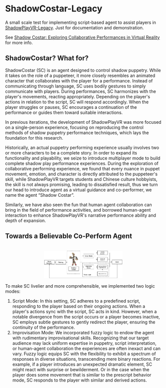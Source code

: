 # ShadowCostar-Legacy

A small scale test for implementing script-based agent to assist players in [ShadowPlayVR-Legacy](https://github.com/CidsHo/ShadowPlayVR-Legacy). Just for documentation and demonstration.

See [Shadow Costar: Exploring Collaborative Performances in Virtual Reality](https://doi.org/10.1145/3623809.362394) for more info.

## ShadowCostar? What for?
ShadowCostar (SC) is an agent designed to control shadow puppetry. While it takes on the role of a puppeteer, it more closely resembles an animated character that collaborates with the player for a performance. Instead of communicating through language, SC uses bodily gestures to simply communicate with players. During performances, SC harmonizes with the player's movements, reacting appropriately. Depending on the player's actions in relation to the script, SC will respond accordingly. When the player struggles or pauses, SC encourages a continuation of the performance or guides them toward suitable interactions.

In previous iterations, the development of ShadowPlayVR was more focused on a single-person experience, focusing on reproducing the control methods of shadow puppetry performance techniques, which lays the foundation for this research. 

Historically, an actual puppetry performing experience usually involves two or more characters to be a complete story.  In order to expand its functionality and playability, we seize to introduce multiplayer mode to build complete shadow play performance experiences. During the exploration of collaborative performing experience, we found that every nuance in puppet movement, emotion, and character is directly attributed to the puppeteer's skill, while ShadowPlayVR targets students and Chinese culture hobbyists, the skill is not always promising, leading to dissatisfied result, thus we turn our head to introduce agent as a virtual guidance and co-performer, we name the agent “Shadow Costar”.

Similarly, we have also seen the fun that human agent collaboration can bring in the field of performance activities, and borrowed human-agent interaction to enhance ShadowPlayVR's narrative performance ability and depth of expansion.


## Towards a Believable Co-Perform Agent

<p align="center">
    <br>
    <img src="Pictures/Demo.jpg" width="50%"/>
    <br>
</p>

To make SC livelier and more comprehensible, we implemented two logic modes:
1. Script Mode: In this setting, SC adheres to a predefined script, responding to the player based on their ongoing actions. When a player's actions sync with the script, SC acts in kind. However, when a notable divergence from the script occurs or a player becomes inactive, SC employs subtle gestures to gently redirect the player, ensuring the continuity of the performance.
2. Improvisation Mode: We incorporated fuzzy logic to endow the agent with rudimentary improvisational skills. Recognizing that our target audience may lack uniform expertise in puppetry, script interpretation, or human-agent collaboration the experiences are often inexact and can vary. Fuzzy logic equips SC with the flexibility to exhibit a spectrum of responses in diverse situations, transcending mere binary reactions. For example, if a player introduces an unexpected dramatic element, SC might react with surprise or bewilderment. Or in the case when the player does some movement that is similar to the prescript behavior mode, SC responds to the player with similar and derived actions.

